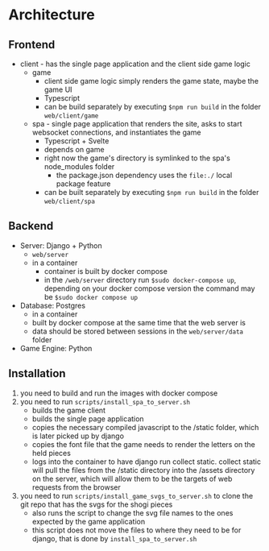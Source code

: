 # Architecture

## Frontend
- client - has the single page application and the client side game logic
    - game 
        - client side game logic simply renders the game state, maybe the game UI
        - Typescript
        - can be build separately by executing `$npm run build` in the folder `web/client/game`
    - spa - single page application that renders the site, asks to start websocket connections, and instantiates the game
        - Typescript + Svelte
        - depends on game
        - right now the game's directory is symlinked to the spa's node_modules folder
            - the package.json dependency uses the `file:./` local package feature
        - can be built separately by executing `$npm run build` in the folder `web/client/spa`

## Backend
- Server: Django + Python
    - `web/server`
    - in a container
        - container is built by docker compose
        - in the `/web/server` directory run `$sudo docker-compose up`, depending on your docker compose version the command may be `$sudo docker compose up`
- Database: Postgres
    - in a container
    - built by docker compose at the same time that the web server is
    - data should be stored between sessions in the `web/server/data` folder
- Game Engine: Python

## Installation
1. you need to build and run the images with docker compose
2. you need to run `scripts/install_spa_to_server.sh`
    - builds the game client
    - builds the single page application
    - copies the necessary compiled javascript to the /static folder, which is later picked up by django
    - copies the font file that the game needs to render the letters on the held pieces
    - logs into the container to have django run collect static. collect static will pull the files from the /static directory into the /assets directory on the server, which will allow them to be the targets of web requests from the browser
3. you need to run `scripts/install_game_svgs_to_server.sh` to clone the git repo that has the svgs for the shogi pieces
    - also runs the script to change the svg file names to the ones expected by the game application
    - this script does not move the files to where they need to be for django, that is done by `install_spa_to_server.sh`
